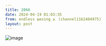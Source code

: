 ```yaml
---
title: 2066
date: 2024-04-19 01:03:35
from: endless шизing ⍼ (channel1162404975)
layout: post
---
```


![image](photos/photo_331@19-04-2024_01-03-35.jpg)


